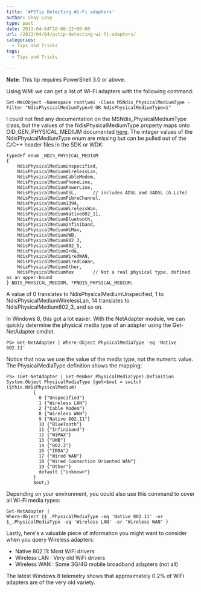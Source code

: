 ```yaml
---
title: '#PSTip Detecting Wi-Fi adapters'
author: Shay Levy
type: post
date: 2013-04-04T18:00:12+00:00
url: /2013/04/04/pstip-detecting-wi-fi-adapters/
categories:
  - Tips and Tricks
tags:
  - Tips and Tricks

---
```

**Note**: This tip requires PowerShell 3.0 or above.

Using WMI we can get a list of Wi-Fi adapters with the following command:

```
Get-WmiObject -Namespace root\wmi -Class MSNdis_PhysicalMediumType -Filter "NdisPhysicalMediumType=9 OR NdisPhysicalMediumType=1"
```

I could not find any documentation on the MSNdis_PhysicalMediumType class, but the values of the NdisPhysicalMediumType property maps onto OID_GEN_PHYSICAL_MEDIUM documented <a href="http://msdn.microsoft.com/en-us/library/windows/hardware/ff569621(v=vs.85).aspx">here</a>. The integer values of the NdisPhysicalMediumType enum are missing but can be pulled out of the C/C++ header files in the SDK or WDK:

```
typedef enum _NDIS_PHYSICAL_MEDIUM
{
    NdisPhysicalMediumUnspecified,
    NdisPhysicalMediumWirelessLan,
    NdisPhysicalMediumCableModem,
    NdisPhysicalMediumPhoneLine,
    NdisPhysicalMediumPowerLine,
    NdisPhysicalMediumDSL,      // includes ADSL and UADSL (G.Lite)
    NdisPhysicalMediumFibreChannel,
    NdisPhysicalMedium1394,
    NdisPhysicalMediumWirelessWan,
    NdisPhysicalMediumNative802_11,
    NdisPhysicalMediumBluetooth,
    NdisPhysicalMediumInfiniband,
    NdisPhysicalMediumWiMax,
    NdisPhysicalMediumUWB,
    NdisPhysicalMedium802_3,
    NdisPhysicalMedium802_5,
    NdisPhysicalMediumIrda,
    NdisPhysicalMediumWiredWAN,
    NdisPhysicalMediumWiredCoWan,
    NdisPhysicalMediumOther,
    NdisPhysicalMediumMax       // Not a real physical type, defined as an upper-bound
} NDIS_PHYSICAL_MEDIUM, *PNDIS_PHYSICAL_MEDIUM;
```

A value of 0 translates to NdisPhysicalMediumUnspecified, 1 to NdisPhysicalMediumWirelessLan, 14 translates to NdisPhysicalMedium802_3, and so on.

In Windows 8, this got a lot easier. With the NetAdapter module, we can quickly determine the physical media type of an adapter using the Get-NetAdapter cmdlet.

```
PS> Get-NetAdapter | Where-Object PhysicalMediaType -eq 'Native 802.11'
```

Notice that now we use the value of the media type, not the numeric value. The PhysicalMediaType definition shows the mapping:

```
PS> (Get-NetAdapter | Get-Member PhysicalMediaType).Definition
System.Object PhysicalMediaType {get=$out = switch ($this.NdisPhysicalMedium)
          {
            0 {"Unspecified"}
            1 {"Wireless LAN"}
            2 {"Cable Modem"}
            8 {"Wireless WAN"}
            9 {"Native 802.11"}
            10 {"BlueTooth"}
            11 {"Infiniband"}
            12 {"WiMAX"}
            13 {"UWB"}
            14 {"802.3"}
            16 {"IRDA"}
            17 {"Wired WAN"}
            18 {"Wired Connection Oriented WAN"}
            19 {"Other"}
            default {"Unknown"}
          }
          $out;}
```

Depending on your environment, you could also use this command to cover all Wi-Fi media types:

```
Get-NetAdapter |
Where-Object {$_.PhysicalMediaType -eq 'Native 802.11' -or $_.PhysicalMediaType -eq 'Wireless LAN' -or 'Wireless WAN" }
```

Lastly, here's a valuable piece of information you might want to consider when you query Wireless adapters:

- Native 802.11: Most WiFi drivers
- Wireless LAN : Very old WiFi drivers
- Wireless WAN : Some 3G/4G mobile broadband adapters (not all)

The latest Windows 8 telemetry shows that approximately 0.2% of WiFi adapters are of the very old variety.